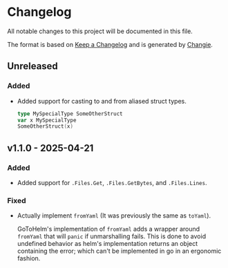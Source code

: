 # Changelog
All notable changes to this project will be documented in this file.

The format is based on [Keep a Changelog](https://keepachangelog.com/en/1.0.0/)
and is generated by [Changie](https://github.com/miniscruff/changie).


## Unreleased
### Added
* Added support for casting to and from aliased struct types.

  ```go
  type MySpecialType SomeOtherStruct
  var x MySpecialType
  SomeOtherStruct(x)
  ```

## v1.1.0 - 2025-04-21
### Added
* Added support for `.Files.Get`, `.Files.GetBytes`, and `.Files.Lines`.
### Fixed
* Actually implement `fromYaml` (It was previously the same as `toYaml`).

  GoToHelm's implementation of `fromYaml` adds a wrapper around `fromYaml` that
  will `panic` if unmarshalling fails. This is done to avoid undefined behavior
  as helm's implementation returns an object containing the error; which can't
  be implemented in go in an ergonomic fashion.
